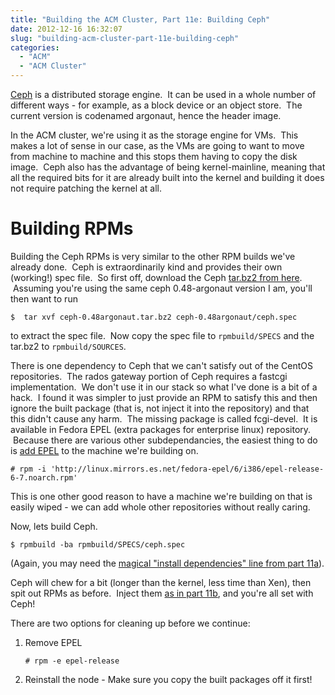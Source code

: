 ```yaml
---
title: "Building the ACM Cluster, Part 11e: Building Ceph"
date: 2012-12-16 16:32:07
slug: "building-acm-cluster-part-11e-building-ceph"
categories:
  - "ACM"
  - "ACM Cluster"
---
```


[Ceph](http://ceph.com/) is a distributed storage engine.  It can be used in a whole number of different ways - for example, as a block device or an object store.  The current version is codenamed argonaut, hence the header image.

In the ACM cluster, we're using it as the storage engine for VMs.  This makes a lot of sense in our case, as the VMs are going to want to move from machine to machine and this stops them having to copy the disk image.  Ceph also has the advantage of being kernel-mainline, meaning that all the required bits for it are already built into the kernel and building it does not require patching the kernel at all.

# Building RPMs

Building the Ceph RPMs is very similar to the other RPM builds we've already done.  Ceph is extraordinarily kind and provides their own (working!) spec file.  So first off, download the Ceph [tar.bz2 from here](http://ceph.com/resources/downloads/).  Assuming you're using the same ceph 0.48-argonaut version I am, you'll then want to run

```shell
$  tar xvf ceph-0.48argonaut.tar.bz2 ceph-0.48argonaut/ceph.spec
```

to extract the spec file.  Now copy the spec file to `rpmbuild/SPECS` and the tar.bz2 to `rpmbuild/SOURCES`.

There is one dependency to Ceph that we can't satisfy out of the CentOS repositories.  The rados gateway portion of Ceph requires a fastcgi implementation.  We don't use it in our stack so what I've done is a bit of a hack.  I found it was simpler to just provide an RPM to satisfy this and then ignore the built package (that is, not inject it into the repository) and that this didn't cause any harm.  The missing package is called fcgi-devel.  It is available in Fedora EPEL (extra packages for enterprise linux) repository.  Because there are various other subdependancies, the easiest thing to do is [add EPEL](http://linux.mirrors.es.net/fedora-epel/6/i386/repoview/epel-release.html) to the machine we're building on.

```shell
# rpm -i 'http://linux.mirrors.es.net/fedora-epel/6/i386/epel-release-6-7.noarch.rpm'
```

This is one other good reason to have a machine we're building on that is easily wiped - we can add whole other repositories without really caring.

Now, lets build Ceph.

```shell
$ rpmbuild -ba rpmbuild/SPECS/ceph.spec
```

(Again, you may need the [magical "install dependencies" line from part 11a](/2012/12/15/building-acm-cluster-part-11a-setting-rpmbuild-environment/)).

Ceph will chew for a bit (longer than the kernel, less time than Xen), then spit out RPMs as before.  Inject them [as in part 11b](http://localhost:9090/2012/12/15/building-acm-cluster-part-11b-kernel-rpm-build/), and you're all set with Ceph!

There are two options for cleaning up before we continue:

1.  Remove EPEL  

    ```# rpm -e epel-release```

2.  Reinstall the node - Make sure you copy the built packages off it first!
